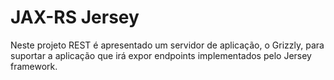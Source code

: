 # JAX-RS Jersey

Neste projeto REST é apresentado um servidor de aplicação, o Grizzly, para suportar a
aplicação que irá expor endpoints implementados pelo Jersey framework.

